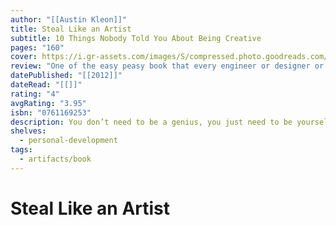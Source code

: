 ```yaml
---
author: "[[Austin Kleon]]"
title: Steal Like an Artist
subtitle: 10 Things Nobody Told You About Being Creative
pages: "160"
cover: https://i.gr-assets.com/images/S/compressed.photo.goodreads.com/books/1404576602l/13099738.jpg
review: "One of the easy peasy book that every engineer or designer or as writer said everyone should read. As written in first page: All advice is autobiographical."
datePublished: "[[2012]]"
dateRead: "[[]]"
rating: "4"
avgRating: "3.95"
isbn: "0761169253"
description: You don’t need to be a genius, you just need to be yourself. That’s the message from Austin Kleon, a young writer and artist who knows that creativity is everywhere, creativity is for everyone. A manifesto for the digital age, Steal Like an Artist is a guide whose positive message, graphic look and illustrations, exercises, and examples will put readers directly in touch with their artistic side.
shelves:
  - personal-development
tags:
  - artifacts/book
---
```

#  Steal Like an Artist
